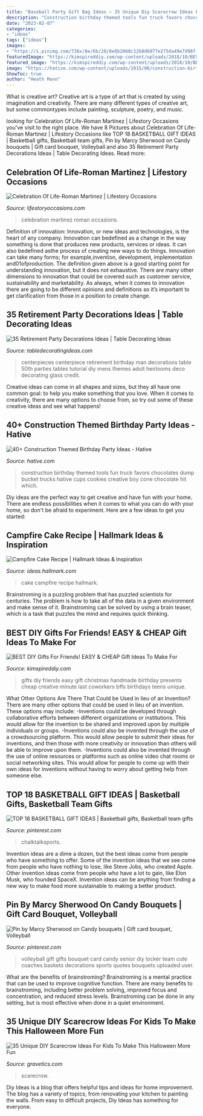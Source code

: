 ```yaml
---
title: "Baseball Party Gift Bag Ideas ~ 35 Unique Diy Scarecrow Ideas For Kids To Make This Halloween More Fun"
description: "Construction birthday themed tools fun truck favors chocolates dump bucket trucks hative cups cookies creative boy cone chocolate hit which"
date: "2023-02-07"
categories:
- "ideas"
tags: ["ideas"]
images:
- "https://i.pinimg.com/736x/8e/6b/20/8e6b2060c12b8d6977e275da49e7d98f--volleyball-party-volleyball-senior-gifts.jpg"
featuredImage: "https://kimspireddiy.com/wp-content/uploads/2018/10/BEST-DIY-Gifts-For-Friends-EASY-and-CHEAP-Gift-Ideas-To-Make-For-Birthdays-Christmas-Gifts-Creative-and-Unique-Presents-That-Are-Cute-Last-Minute-Handmade-Ideas-BFFs-Teens-3.jpg"
featured_image: "https://kimspireddiy.com/wp-content/uploads/2018/10/BEST-DIY-Gifts-For-Friends-EASY-and-CHEAP-Gift-Ideas-To-Make-For-Birthdays-Christmas-Gifts-Creative-and-Unique-Presents-That-Are-Cute-Last-Minute-Handmade-Ideas-BFFs-Teens-3.jpg"
image: "https://hative.com/wp-content/uploads/2015/06/construction-birthday-party/37-construction-themed-birthday-party.jpg"
ShowToc: true
author: "Heath Mann"
---
```



What is creative art?
Creative art is a type of art that is created by using imagination and creativity. There are many different types of creative art, but some commontypes include painting, sculpture, poetry, and music.

	

		
looking for Celebration Of Life-Roman Martinez | Lifestory Occasions you've visit to the right place. We have 8 Pictures about Celebration Of Life-Roman Martinez | Lifestory Occasions like TOP 18 BASKETBALL GIFT IDEAS | Basketball gifts, Basketball team gifts, Pin by Marcy Sherwood on Candy bouquets | Gift card bouquet, Volleyball and also 35 Retirement Party Decorations Ideas | Table Decorating Ideas. Read more:
		
    
## Celebration Of Life-Roman Martinez | Lifestory Occasions

<img loading=lazy src="http://www.lifestoryoccasions.com/wp-content/uploads/2015/01/celebration-of-life-planner-1024x698.jpg" onerror="this.onerror=null;this.src='https://tse4.mm.bing.net/th?id=OIP.DJHXYaFwb0cDU8F9pYy1gQHaFD&amp;pid=15.1';" alt="Celebration Of Life-Roman Martinez | Lifestory Occasions">

_Source: lifestoryoccasions.com_

>celebration martinez roman occasions. 

	

Definition of innovation:
Innovation, or new ideas and technologies, is the heart of any company. Innovation can bedefined as a change in the way something is done that produces new products, services or ideas. It can also bedefined asthe process of creating new ways to do things. Innovation can take many forms; for example,invention, development, implementation and01ofproduction.
The definition given above is a good starting point for understanding innovation, but it does not exhaustive. There are many other dimensions to innovation that could be covered such as customer service, sustainability and marketability. As always, when it comes to innovation there are going to be different opinions and definitions so it’s important to get clarification from those in a position to create change.

    
## 35 Retirement Party Decorations Ideas | Table Decorating Ideas

<img loading=lazy src="https://4.bp.blogspot.com/-M1tsF6ORlCI/T1P7Rg9mFOI/AAAAAAAAGLQ/vD2xly5n4y0/s1600/IMG_9018+-+Copy.JPG" onerror="this.onerror=null;this.src='https://tse2.mm.bing.net/th?id=OIP.sgUGn_BBcTjlnAZbHPGeXwHaFj&amp;pid=15.1';" alt="35 Retirement Party Decorations Ideas | Table Decorating Ideas">

_Source: tabledecoratingideas.com_

>centerpieces centerpiece retirement birthday man decorations table 50th parties tables tutorial diy mens themes adult heirlooms deco decorating glass credit. 

	

Creative ideas can come in all shapes and sizes, but they all have one common goal: to help you make something that you love. When it comes to creativity, there are many options to choose from, so try out some of these creative ideas and see what happens!

    
## 40+ Construction Themed Birthday Party Ideas - Hative

<img loading=lazy src="https://hative.com/wp-content/uploads/2015/06/construction-birthday-party/37-construction-themed-birthday-party.jpg" onerror="this.onerror=null;this.src='https://tse3.mm.bing.net/th?id=OIP.UgfeAcTSFX2iv97Xi2fV_QHaKX&amp;pid=15.1';" alt="40+ Construction Themed Birthday Party Ideas - Hative">

_Source: hative.com_

>construction birthday themed tools fun truck favors chocolates dump bucket trucks hative cups cookies creative boy cone chocolate hit which. 

	

Diy ideas are the perfect way to get creative and have fun with your home. There are endless possibilities when it comes to what you can do with your home, so don't be afraid to experiment. Here are a few ideas to get you started:

    
## Campfire Cake Recipe | Hallmark Ideas &amp; Inspiration

<img loading=lazy src="https://ideas.hallmark.com/wp-content/uploads/2016/09/CampfireCake600x600.jpg" onerror="this.onerror=null;this.src='https://tse4.mm.bing.net/th?id=OIP.8ehZCUc1ZrEO-NeHZj_6AQHaHa&amp;pid=15.1';" alt="Campfire Cake Recipe | Hallmark Ideas &amp; Inspiration">

_Source: ideas.hallmark.com_

>cake campfire recipe hallmark. 

	

Brainstroming is a puzzling problem that has puzzled scientists for centuries. The problem is how to take all of the data in a given environment and make sense of it. Brainstroming can be solved by using a brain teaser, which is a task that puzzles the mind and requires quick thinking.

    
## BEST DIY Gifts For Friends! EASY &amp; CHEAP Gift Ideas To Make For

<img loading=lazy src="https://kimspireddiy.com/wp-content/uploads/2018/10/BEST-DIY-Gifts-For-Friends-EASY-and-CHEAP-Gift-Ideas-To-Make-For-Birthdays-Christmas-Gifts-Creative-and-Unique-Presents-That-Are-Cute-Last-Minute-Handmade-Ideas-BFFs-Teens-3.jpg" onerror="this.onerror=null;this.src='https://tse2.mm.bing.net/th?id=OIP.e574BDk4GIDFl7_s4yPBYwHaLH&amp;pid=15.1';" alt="BEST DIY Gifts For Friends! EASY &amp; CHEAP Gift Ideas To Make For">

_Source: kimspireddiy.com_

>gifts diy friends easy gift christmas handmade birthday presents cheap creative minute last coworkers bffs birthdays teens unique. 

	

What Other Options Are There That Could be Used in lieu of an Invention?
There are many other options that could be used in lieu of an invention. These options may include: 
-Inventions could be developed through collaborative efforts between different organizations or institutions. This would allow for the invention to be shared and improved upon by multiple individuals or groups. 
-Inventions could also be invented through the use of a crowdsourcing platform. This would allow people to submit their ideas for inventions, and then those with more creativity or innovation than others will be able to improve upon them. 
-Inventions could also be invented through the use of online resources or platforms such as online video chat rooms or social networking sites. This would allow for people to come up with their own ideas for inventions without having to worry about getting help from someone else.

    
## TOP 18 BASKETBALL GIFT IDEAS | Basketball Gifts, Basketball Team Gifts

<img loading=lazy src="https://i.pinimg.com/736x/16/d9/dd/16d9ddeef788fe6b023eaa7d9b482cbb.jpg" onerror="this.onerror=null;this.src='https://tse2.mm.bing.net/th?id=OIP.n1TSsHauwxMsDhSiQMyubAHaQl&amp;pid=15.1';" alt="TOP 18 BASKETBALL GIFT IDEAS | Basketball gifts, Basketball team gifts">

_Source: pinterest.com_

>chalktalksports. 

	

Invention ideas are a dime a dozen, but the best ideas come from people who have something to offer. Some of the invention ideas that we see come from people who have nothing to lose, like Steve Jobs, who created Apple. Other invention ideas come from people who have a lot to gain, like Elon Musk, who founded SpaceX. Invention ideas can be anything from finding a new way to make food more sustainable to making a better product.

    
## Pin By Marcy Sherwood On Candy Bouquets | Gift Card Bouquet, Volleyball

<img loading=lazy src="https://i.pinimg.com/736x/8e/6b/20/8e6b2060c12b8d6977e275da49e7d98f--volleyball-party-volleyball-senior-gifts.jpg" onerror="this.onerror=null;this.src='https://tse3.mm.bing.net/th?id=OIP.ZmmBQWKyPmZsabqUr4ALYQHaJ6&amp;pid=15.1';" alt="Pin by Marcy Sherwood on Candy bouquets | Gift card bouquet, Volleyball">

_Source: pinterest.com_

>volleyball gift gifts bouquet card candy senior diy locker team cute coaches baskets decorations sports quotes bouquets uploaded user. 

	

What are the benefits of brainstroming?
Brainstroming is a mental practice that can be used to improve cognitive function. There are many benefits to brainstroming, including better problem solving, improved focus and concentration, and reduced stress levels. Brainstroming can be done in any setting, but is most effective when done in a quiet environment.

    
## 35 Unique DIY Scarecrow Ideas For Kids To Make This Halloween More Fun

<img loading=lazy src="https://www.gravetics.com/wp-content/uploads/2017/07/Scarecrow-Halloween-Treat-Bags.jpg" onerror="this.onerror=null;this.src='https://tse3.mm.bing.net/th?id=OIP.ASabLyLYU8JMFgVXpLnN4wHaLH&amp;pid=15.1';" alt="35 Unique DIY Scarecrow Ideas For Kids To Make This Halloween More Fun">

_Source: gravetics.com_

>scarecrow. 

	

Diy Ideas is a blog that offers helpful tips and ideas for home improvement. The blog has a variety of topics, from renovating your kitchen to painting the walls. From easy to difficult projects, Diy Ideas has something for everyone.

